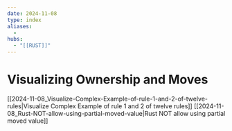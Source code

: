 ```yaml
---
date: 2024-11-08
type: index
aliases:
  -
hubs:
  - "[[RUST]]"
---
```


# Visualizing Ownership and Moves

[[2024-11-08_Visualize-Complex-Example-of-rule-1-and-2-of-twelve-rules|Visualize Complex Example of rule 1 and 2 of twelve rules]]
[[2024-11-08_Rust-NOT-allow-using-partial-moved-value|Rust NOT allow using partial moved value]]


